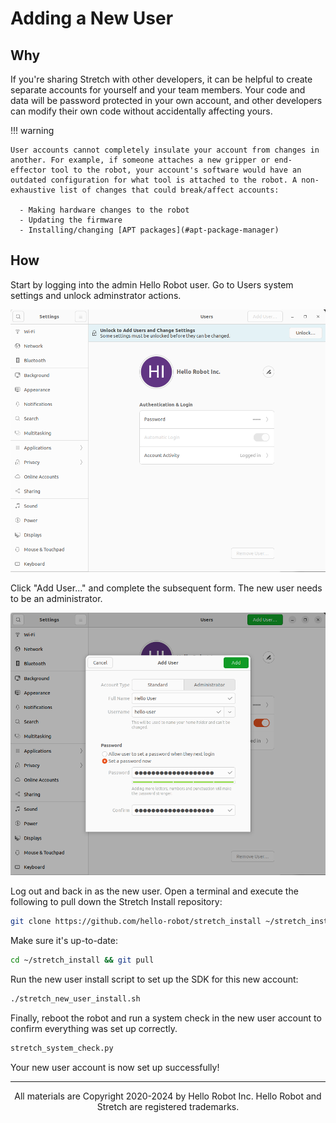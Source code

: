 # Adding a New User

## Why

If you're sharing Stretch with other developers, it can be helpful to create separate accounts for yourself and your team members. Your code and data will be password protected in your own account, and other developers can modify their own code without accidentally affecting yours.

!!! warning

    User accounts cannot completely insulate your account from changes in another. For example, if someone attaches a new gripper or end-effector tool to the robot, your account's software would have an outdated configuration for what tool is attached to the robot. A non-exhaustive list of changes that could break/affect accounts:

      - Making hardware changes to the robot
      - Updating the firmware
      - Installing/changing [APT packages](#apt-package-manager)

## How

Start by logging into the admin Hello Robot user. Go to Users system settings and unlock adminstrator actions.

![](./images/unlock_users.png)

Click "Add User..." and complete the subsequent form. The new user needs to be an administrator.

![](./images/adding_new_user.png)

Log out and back in as the new user. Open a terminal and execute the following to pull down the Stretch Install repository:

```{.bash .shell-prompt .copy}
git clone https://github.com/hello-robot/stretch_install ~/stretch_install
```

Make sure it's up-to-date:

```{.bash .shell-prompt .copy}
cd ~/stretch_install && git pull
```

Run the new user install script to set up the SDK for this new account:

```{.bash .shell-prompt .copy}
./stretch_new_user_install.sh
```

Finally, reboot the robot and run a system check in the new user account to confirm everything was set up correctly.

```bash
stretch_system_check.py
```

Your new user account is now set up successfully!

------
<div align="center"> All materials are Copyright 2020-2024 by Hello Robot Inc. Hello Robot and Stretch are registered trademarks.</div>
